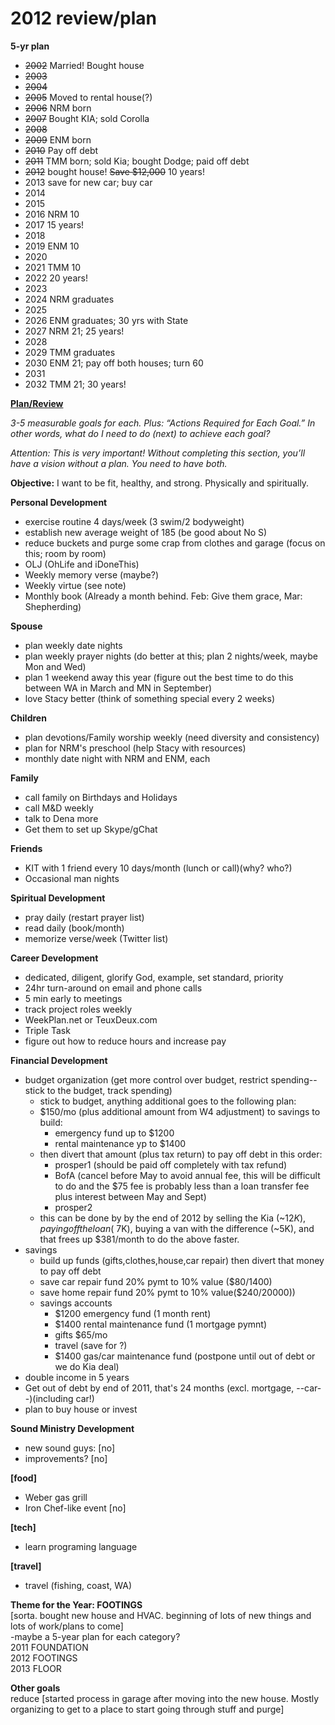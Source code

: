 2012 review/plan
======

**5-yr plan**
* ~~2002~~ Married! Bought house
* ~~2003~~
* ~~2004~~
* ~~2005~~ Moved to rental house(?)
* ~~2006~~ NRM born
* ~~2007~~ Bought KIA; sold Corolla
* ~~2008~~
* ~~2009~~ ENM born
* ~~2010~~  Pay off debt
* ~~2011~~ TMM born; sold Kia; bought Dodge; paid off debt
* ~~2012~~    bought house! ~~Save $12,000~~ 10 years!
* 2013    save for new car; buy car
* 2014   
* 2015  
* 2016   NRM 10
* 2017   15 years!
* 2018
* 2019   ENM 10
* 2020
* 2021   TMM 10
* 2022   20 years!
* 2023
* 2024   NRM graduates
* 2025
* 2026   ENM graduates; 30 yrs with State
* 2027   NRM 21; 25 years!
* 2028  
* 2029   TMM graduates
* 2030   ENM 21; pay off both houses; turn 60
* 2031
* 2032   TMM 21; 30 years!


**[Plan/Review][1]**

_3-5 measurable goals for each. Plus: “Actions Required for Each Goal.” In other words, what do I need to do (next) to achieve each goal?_

_Attention: This is very important! Without completing this section, you’ll have a vision without a plan. You need to have both._

**Objective:** I want to be fit, healthy, and strong. Physically and spiritually. 
 
**Personal Development**
- exercise routine 4 days/week (3 swim/2 bodyweight)
- establish new average weight of 185 (be good about No S)
- reduce buckets and purge some crap from clothes and garage (focus on this; room by room)
- OLJ (OhLife and iDoneThis)
- Weekly memory verse (maybe?)
- Weekly virtue (see note)
- Monthly book (Already a month behind. Feb: Give them grace, Mar: Shepherding)

**Spouse**
- plan weekly date nights
- plan weekly prayer nights (do better at this; plan 2 nights/week, maybe Mon and Wed)
- plan 1 weekend away this year (figure out the best time to do this between WA in March and MN in September)
- love Stacy better (think of something special every 2 weeks)

**Children**
- plan devotions/Family worship weekly (need diversity and consistency)
- plan for NRM's preschool (help Stacy with resources)
- monthly date night with NRM and ENM, each

**Family**
- call family on Birthdays and Holidays
- call M&D weekly
- talk to Dena more
- Get them to set up Skype/gChat

**Friends**
- KIT with 1 friend every 10 days/month (lunch or call)(why? who?)
- Occasional man nights

**Spiritual Development**
- pray daily (restart prayer list)
- read daily (book/month)
- memorize verse/week (Twitter list)

**Career Development**
- dedicated, diligent, glorify God, example, set standard, priority
- 24hr turn-around on email and phone calls
- 5 min early to meetings
- track project roles weekly
- WeekPlan.net or TeuxDeux.com
- Triple Task
- figure out how to reduce hours and increase pay

**Financial Development**
- budget organization (get more control over budget, restrict spending--stick to the budget, track spending)
    - stick to budget, anything additional goes to the following plan:
    - $150/mo (plus additional amount from W4 adjustment) to savings to build:
        - emergency fund up to $1200
        - rental maintenance yp to $1400
    - then divert that amount (plus tax return) to pay off debt in this order:
        - prosper1 (should be paid off completely with tax refund)
        - BofA (cancel before May to avoid annual fee, this will be difficult to do and the $75 fee is probably less than a loan transfer fee plus interest between May and Sept)
        - prosper2
    - this can be done by by the end of 2012 by selling the Kia (~$12K), paying off the loan (~$7K), buying a van with the difference (~5K), and that frees up $381/month to do the above faster.
- savings
    - build up funds (gifts,clothes,house,car repair) then divert that money to pay off debt
    - save car repair fund 20% pymt to 10% value ($80/1400)
    - save home repair fund 20% pymt to 10% value($240/20000))
    - savings accounts
        - $1200 emergency fund (1 month rent)
        - $1400 rental maintenance fund (1 mortgage pymnt)
        - gifts $65/mo
        - travel (save for ?)
        - $1400 gas/car maintenance fund (postpone until out of debt or we do Kia deal)
- double income in 5 years
- Get out of debt by end of 2011, that's 24 months (excl. mortgage, --car--)(including car!)
- plan to buy house or invest

**Sound Ministry Development**
- new sound guys: [no]
- improvements? [no]

**[food]**
- Weber gas grill
- Iron Chef-like event [no]

**[tech]**
- learn programing language

**[travel]**
- travel (fishing, coast, WA)

**Theme for the Year: FOOTINGS**  
[sorta. bought new house and HVAC. beginning of lots of new things and lots of work/plans to come]  
-maybe a 5-year plan for each category?  
2011 FOUNDATION  
2012 FOOTINGS  
2013 FLOOR

**Other goals**  
reduce [started process in garage after moving into the new house. Mostly organizing to get to a place to start going through stuff and purge]


[1]: http://chrisguillebeau.com/3x5/how-to-conduct-your-own-annual-review/
